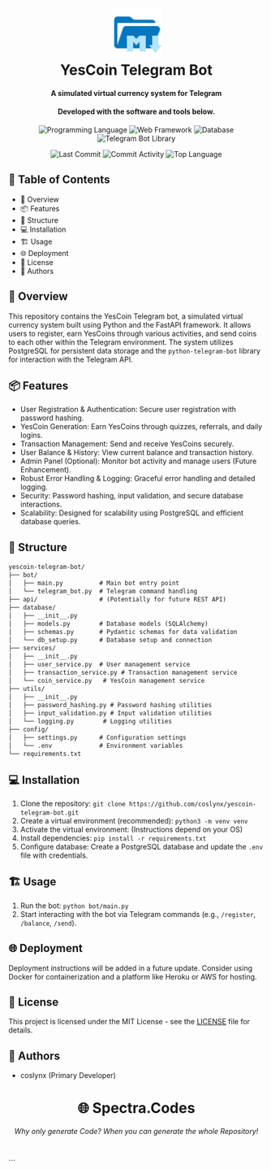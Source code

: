<h1 align="center">
  <img src="https://raw.githubusercontent.com/PKief/vscode-material-icon-theme/ec559a9f6bfd399b82bb44393651661b08aaf7ba/icons/folder-markdown-open.svg" width="100" />
  <br>YesCoin Telegram Bot
</h1>
<h4 align="center">A simulated virtual currency system for Telegram</h4>
<h4 align="center">Developed with the software and tools below.</h4>
<p align="center">
  <img src="https://img.shields.io/badge/Language-Python-blue" alt="Programming Language">
  <img src="https://img.shields.io/badge/Framework-FastAPI-red" alt="Web Framework">
  <img src="https://img.shields.io/badge/Database-PostgreSQL-blue" alt="Database">
  <img src="https://img.shields.io/badge/Library-python--telegram--bot-yellow" alt="Telegram Bot Library">
</p>
<p align="center">
  <img src="https://img.shields.io/github/last-commit/coslynx/yescoin-telegram-bot?style=flat-square&color=5D6D7E" alt="Last Commit" />
  <img src="https://img.shields.io/github/commit-activity/m/coslynx/yescoin-telegram-bot?style=flat-square&color=5D6D7E" alt="Commit Activity" />
  <img src="https://img.shields.io/github/languages/top/coslynx/yescoin-telegram-bot?style=flat-square&color=5D6D7E" alt="Top Language" />
</p>

## 📑 Table of Contents
- 📍 Overview
- 📦 Features
- 📂 Structure
- 💻 Installation
- 🏗️ Usage
- 🌐 Deployment
- 📄 License
- 👏 Authors

## 📍 Overview
This repository contains the YesCoin Telegram bot, a simulated virtual currency system built using Python and the FastAPI framework.  It allows users to register, earn YesCoins through various activities, and send coins to each other within the Telegram environment.  The system utilizes PostgreSQL for persistent data storage and the `python-telegram-bot` library for interaction with the Telegram API.

## 📦 Features
- User Registration & Authentication: Secure user registration with password hashing.
- YesCoin Generation: Earn YesCoins through quizzes, referrals, and daily logins.
- Transaction Management: Send and receive YesCoins securely.
- User Balance & History: View current balance and transaction history.
- Admin Panel (Optional): Monitor bot activity and manage users (Future Enhancement).
- Robust Error Handling & Logging: Graceful error handling and detailed logging.
- Security: Password hashing, input validation, and secure database interactions.
- Scalability: Designed for scalability using PostgreSQL and efficient database queries.


## 📂 Structure
```
yescoin-telegram-bot/
├── bot/
│   ├── main.py          # Main bot entry point
│   └── telegram_bot.py  # Telegram command handling
├── api/                 # (Potentially for future REST API)
├── database/
│   ├── __init__.py
│   ├── models.py        # Database models (SQLAlchemy)
│   ├── schemas.py       # Pydantic schemas for data validation
│   └── db_setup.py      # Database setup and connection
├── services/
│   ├── __init__.py
│   ├── user_service.py  # User management service
│   ├── transaction_service.py # Transaction management service
│   └── coin_service.py   # YesCoin management service
├── utils/
│   ├── __init__.py
│   ├── password_hashing.py # Password hashing utilities
│   ├── input_validation.py # Input validation utilities
│   └── logging.py        # Logging utilities
├── config/
│   ├── settings.py      # Configuration settings
│   └── .env             # Environment variables
└── requirements.txt
```

## 💻 Installation
1. Clone the repository: `git clone https://github.com/coslynx/yescoin-telegram-bot.git`
2. Create a virtual environment (recommended): `python3 -m venv venv`
3. Activate the virtual environment:  (Instructions depend on your OS)
4. Install dependencies: `pip install -r requirements.txt`
5. Configure database: Create a PostgreSQL database and update the `.env` file with credentials.

## 🏗️ Usage
1. Run the bot: `python bot/main.py`
2.  Start interacting with the bot via Telegram commands (e.g., `/register`, `/balance`, `/send`).

## 🌐 Deployment
Deployment instructions will be added in a future update.  Consider using Docker for containerization and a platform like Heroku or AWS for hosting.

## 📄 License
This project is licensed under the MIT License - see the [LICENSE](LICENSE) file for details.

## 👏 Authors
- coslynx (Primary Developer)


<p align="center">
    <h1 align="center">🌐 Spectra.Codes</h1>
</p>
<p align="center">
    <em>Why only generate Code? When you can generate the whole Repository!</em>
</p>
<p align="center">
	<img src="https://img.shields.io/badge/Developer-Drix10-red" alt="">
	<img src="https://img.shields.io/badge/Website-Spectra.codes-blue" alt="">
	<img src="https://img.shields.io/badge/Backed_by-Google,_Microsoft_&_Amazon_for_Startups-red" alt="">
	<img src="https://img.shields.io/badge/Finalist-Backdrop_Build_v4-black" alt="">
  <p>
```